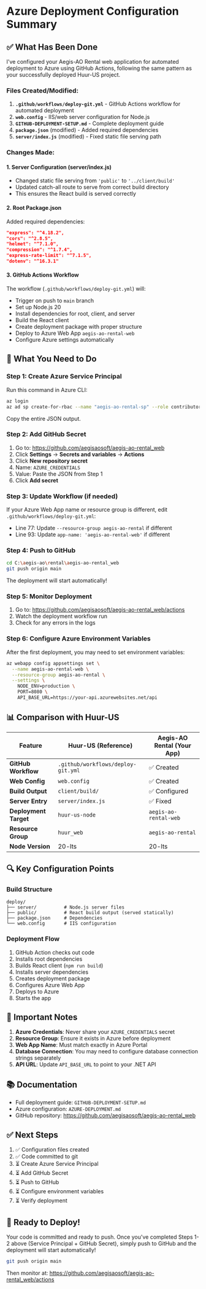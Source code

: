 # Azure Deployment Configuration Summary

## ✅ What Has Been Done

I've configured your Aegis-AO Rental web application for automated deployment to Azure using GitHub Actions, following the same pattern as your successfully deployed Huur-US project.

### Files Created/Modified:

1. **`.github/workflows/deploy-git.yml`** - GitHub Actions workflow for automated deployment
2. **`web.config`** - IIS/web server configuration for Node.js
3. **`GITHUB-DEPLOYMENT-SETUP.md`** - Complete deployment guide
4. **`package.json`** (modified) - Added required dependencies
5. **`server/index.js`** (modified) - Fixed static file serving path

### Changes Made:

#### 1. Server Configuration (server/index.js)
- Changed static file serving from `'public'` to `'../client/build'`
- Updated catch-all route to serve from correct build directory
- This ensures the React build is served correctly

#### 2. Root Package.json
Added required dependencies:
```json
"express": "^4.18.2",
"cors": "^2.8.5",
"helmet": "^7.1.0",
"compression": "^1.7.4",
"express-rate-limit": "^7.1.5",
"dotenv": "^16.3.1"
```

#### 3. GitHub Actions Workflow
The workflow (`.github/workflows/deploy-git.yml`) will:
- Trigger on push to `main` branch
- Set up Node.js 20
- Install dependencies for root, client, and server
- Build the React client
- Create deployment package with proper structure
- Deploy to Azure Web App `aegis-ao-rental-web`
- Configure Azure settings automatically

## 🔧 What You Need to Do

### Step 1: Create Azure Service Principal

Run this command in Azure CLI:
```bash
az login
az ad sp create-for-rbac --name "aegis-ao-rental-sp" --role contributor --scopes /subscriptions/{your-subscription-id}/resourceGroups/aegis-ao-rental --sdk-auth --output json
```

Copy the entire JSON output.

### Step 2: Add GitHub Secret

1. Go to: https://github.com/aegisaosoft/aegis-ao-rental_web
2. Click **Settings** → **Secrets and variables** → **Actions**
3. Click **New repository secret**
4. Name: `AZURE_CREDENTIALS`
5. Value: Paste the JSON from Step 1
6. Click **Add secret**

### Step 3: Update Workflow (if needed)

If your Azure Web App name or resource group is different, edit `.github/workflows/deploy-git.yml`:

- Line 77: Update `--resource-group aegis-ao-rental` if different
- Line 93: Update `app-name: 'aegis-ao-rental-web'` if different

### Step 4: Push to GitHub

```bash
cd C:\aegis-ao\rental\aegis-ao-rental_web
git push origin main
```

The deployment will start automatically!

### Step 5: Monitor Deployment

1. Go to: https://github.com/aegisaosoft/aegis-ao-rental_web/actions
2. Watch the deployment workflow run
3. Check for any errors in the logs

### Step 6: Configure Azure Environment Variables

After the first deployment, you may need to set environment variables:

```bash
az webapp config appsettings set \
  --name aegis-ao-rental-web \
  --resource-group aegis-ao-rental \
  --settings \
    NODE_ENV=production \
    PORT=8080 \
    API_BASE_URL=https://your-api.azurewebsites.net/api
```

## 📊 Comparison with Huur-US

| Feature | Huur-US (Reference) | Aegis-AO Rental (Your App) |
|---------|---------------------|----------------------------|
| **GitHub Workflow** | `.github/workflows/deploy-git.yml` | ✅ Created |
| **Web Config** | `web.config` | ✅ Created |
| **Build Output** | `client/build/` | ✅ Configured |
| **Server Entry** | `server/index.js` | ✅ Fixed |
| **Deployment Target** | `huur-us-node` | `aegis-ao-rental-web` |
| **Resource Group** | `huur_web` | `aegis-ao-rental` |
| **Node Version** | 20-lts | 20-lts |

## 🔍 Key Configuration Points

### Build Structure
```
deploy/
├── server/          # Node.js server files
├── public/          # React build output (served statically)
├── package.json     # Dependencies
└── web.config       # IIS configuration
```

### Deployment Flow
1. GitHub Action checks out code
2. Installs root dependencies
3. Builds React client (`npm run build`)
4. Installs server dependencies
5. Creates deployment package
6. Configures Azure Web App
7. Deploys to Azure
8. Starts the app

## 🚨 Important Notes

1. **Azure Credentials**: Never share your `AZURE_CREDENTIALS` secret
2. **Resource Group**: Ensure it exists in Azure before deployment
3. **Web App Name**: Must match exactly in Azure Portal
4. **Database Connection**: You may need to configure database connection strings separately
5. **API URL**: Update `API_BASE_URL` to point to your .NET API

## 📚 Documentation

- Full deployment guide: `GITHUB-DEPLOYMENT-SETUP.md`
- Azure configuration: `AZURE-DEPLOYMENT.md`
- GitHub repository: https://github.com/aegisaosoft/aegis-ao-rental_web

## ✅ Next Steps

1. ✅ Configuration files created
2. ✅ Code committed to git
3. ⏳ Create Azure Service Principal
4. ⏳ Add GitHub Secret
5. ⏳ Push to GitHub
6. ⏳ Configure environment variables
7. ⏳ Verify deployment

## 🎉 Ready to Deploy!

Your code is committed and ready to push. Once you've completed Steps 1-2 above (Service Principal + GitHub Secret), simply push to GitHub and the deployment will start automatically!

```bash
git push origin main
```

Then monitor at: https://github.com/aegisaosoft/aegis-ao-rental_web/actions

